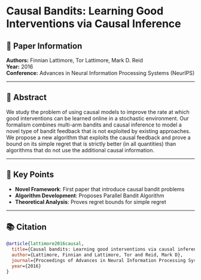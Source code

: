 # Causal Bandits: Learning Good Interventions via Causal Inference

## 📖 Paper Information

**Authors:** Finnian Lattimore, Tor Lattimore, Mark D. Reid  
**Year:** 2016  
**Conference:** Advances in Neural Information Processing Systems (NeurIPS)

---

## 📄 Abstract

We study the problem of using causal models to improve the rate at which good interventions can be learned online in a stochastic environment. Our formalism combines multi-arm bandits and causal inference to model a novel type of bandit feedback that is not exploited by existing approaches. We propose a new algorithm that exploits the causal feedback and prove a bound on its simple regret that is strictly better (in all quantities) than algorithms that do not use the additional causal information.

---

## 🔑 Key Points

- **Novel Framework**: First paper that introduce causal bandit problems
- **Algorithm Development**: Proposes Parallel Bandit Algorithm
- **Theoretical Analysis**: Proves regret bounds for simple regret

---

## 📚 Citation
```bibtex
@article{lattimore2016causal,
  title={Causal bandits: Learning good interventions via causal inference},
  author={Lattimore, Finnian and Lattimore, Tor and Reid, Mark D},
  journal={Proceedings of Advances in Neural Information Processing Systems},
  year={2016}
}
```